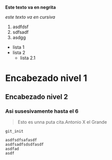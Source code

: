 **Este texto va en negrita**

*este texto va en cursiva*

1. asdfdsf
2. sdfsadf
3. asdgg

* lista 1
* lista 2
  * lista 2.1

# Encabezado nivel 1
## Encabezado nivel 2
### Asi susesivamente hasta el 6

> Esto es unna puta cita.Antonio X el Grande

`git_init`

~~~
asdfsdfsafasdf
asdfsadfsdsdfasdf
asdfad
asdf
~~~
